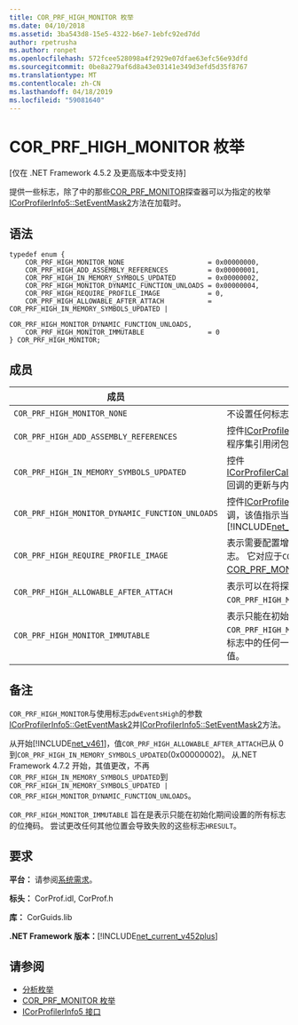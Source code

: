 ```yaml
---
title: COR_PRF_HIGH_MONITOR 枚举
ms.date: 04/10/2018
ms.assetid: 3ba543d8-15e5-4322-b6e7-1ebfc92ed7dd
author: rpetrusha
ms.author: ronpet
ms.openlocfilehash: 572fcee528098a4f2929e07dfae63efc56e93dfd
ms.sourcegitcommit: 0be8a279af6d8a43e03141e349d3efd5d35f8767
ms.translationtype: MT
ms.contentlocale: zh-CN
ms.lasthandoff: 04/18/2019
ms.locfileid: "59081640"
---
```

# <a name="corprfhighmonitor-enumeration"></a>COR_PRF_HIGH_MONITOR 枚举
[仅在 .NET Framework 4.5.2 及更高版本中受支持]  
  
 提供一些标志，除了中的那些[COR_PRF_MONITOR](../../../../docs/framework/unmanaged-api/profiling/cor-prf-monitor-enumeration.md)探查器可以为指定的枚举[ICorProfilerInfo5::SetEventMask2](../../../../docs/framework/unmanaged-api/profiling/icorprofilerinfo5-seteventmask2-method.md)方法在加载时。  
  
## <a name="syntax"></a>语法  
  
```  
typedef enum {  
    COR_PRF_HIGH_MONITOR_NONE                     = 0x00000000,  
    COR_PRF_HIGH_ADD_ASSEMBLY_REFERENCES          = 0x00000001,  
    COR_PRF_HIGH_IN_MEMORY_SYMBOLS_UPDATED        = 0x00000002,     
    COR_PRF_HIGH_MONITOR_DYNAMIC_FUNCTION_UNLOADS = 0x00000004,    
    COR_PRF_HIGH_REQUIRE_PROFILE_IMAGE            = 0,  
    COR_PRF_HIGH_ALLOWABLE_AFTER_ATTACH           = COR_PRF_HIGH_IN_MEMORY_SYMBOLS_UPDATED | 
                                                    COR_PRF_HIGH_MONITOR_DYNAMIC_FUNCTION_UNLOADS,  
    COR_PRF_HIGH_MONITOR_IMMUTABLE                = 0  
} COR_PRF_HIGH_MONITOR;  
```  
  
## <a name="members"></a>成员  
  
|成员|描述|  
|------------|-----------------|  
|`COR_PRF_HIGH_MONITOR_NONE`|不设置任何标志。|  
|`COR_PRF_HIGH_ADD_ASSEMBLY_REFERENCES`|控件[ICorProfilerCallback6::GetAssemblyReference](../../../../docs/framework/unmanaged-api/profiling/icorprofilercallback6-getassemblyreferences-method.md)在 CLR 程序集引用闭包审核期间添加程序集引用的回调。|  
|`COR_PRF_HIGH_IN_MEMORY_SYMBOLS_UPDATED`|控件[ICorProfilerCallback7::ModuleInMemorySymbolsUpdated](../../../../docs/framework/unmanaged-api/profiling/icorprofilercallback7-moduleinmemorysymbolsupdated-method.md)回调的更新与内存中模块关联的符号流。|  
|`COR_PRF_HIGH_MONITOR_DYNAMIC_FUNCTION_UNLOADS`|控件[ICorProfilerCallback9::DynamicMethodUnloaded](icorprofilercallback9-dynamicmethodunloaded-method.md)回调，该值指示当动态方法已被垃圾收集和卸载。 <br/> [!INCLUDE[net_current_v472plus](../../../../includes/net-current-v472plus.md)]|   
|`COR_PRF_HIGH_REQUIRE_PROFILE_IMAGE`|表示需要配置增强的映像的所有 `COR_PRF_HIGH_MONITOR` 标志。 它对应于`COR_PRF_REQUIRE_PROFILE_IMAGE`中的标志[COR_PRF_MONITOR](../../../../docs/framework/unmanaged-api/profiling/cor-prf-monitor-enumeration.md)枚举。|  
|`COR_PRF_HIGH_ALLOWABLE_AFTER_ATTACH`|表示可以在将探查器附加到运行中的应用之后进行设置的所有 `COR_PRF_HIGH_MONITOR` 标志。|  
|`COR_PRF_HIGH_MONITOR_IMMUTABLE`|表示只能在初始化过程中进行设置的所有 `COR_PRF_HIGH_MONITOR` 标志。 如果尝试从其他位置更改这些标志中的任何一个标志，则会产生一个指示失败的 `HRESULT` 值。|  
  
## <a name="remarks"></a>备注  
 `COR_PRF_HIGH_MONITOR`与使用标志`pdwEventsHigh`的参数[ICorProfilerInfo5::GetEventMask2](../../../../docs/framework/unmanaged-api/profiling/icorprofilerinfo5-geteventmask2-method.md)并[ICorProfilerInfo5::SetEventMask2](../../../../docs/framework/unmanaged-api/profiling/icorprofilerinfo5-seteventmask2-method.md)方法。  
  
从开始[!INCLUDE[net_v461](../../../../includes/net-v461-md.md)]，值`COR_PRF_HIGH_ALLOWABLE_AFTER_ATTACH`已从 0 到`COR_PRF_HIGH_IN_MEMORY_SYMBOLS_UPDATED`(0x00000002)。 从.NET Framework 4.7.2 开始，其值更改，不再`COR_PRF_HIGH_IN_MEMORY_SYMBOLS_UPDATED`到`COR_PRF_HIGH_IN_MEMORY_SYMBOLS_UPDATED | COR_PRF_HIGH_MONITOR_DYNAMIC_FUNCTION_UNLOADS`。   

`COR_PRF_HIGH_MONITOR_IMMUTABLE` 旨在是表示只能在初始化期间设置的所有标志的位掩码。 尝试更改任何其他位置会导致失败的这些标志`HRESULT`。

## <a name="requirements"></a>要求  
 **平台：** 请参阅[系统需求](../../../../docs/framework/get-started/system-requirements.md)。  
  
 **标头：** CorProf.idl, CorProf.h  
  
 **库：** CorGuids.lib  
  
 **.NET Framework 版本：**[!INCLUDE[net_current_v452plus](../../../../includes/net-current-v452plus-md.md)]  
  
## <a name="see-also"></a>请参阅

- [分析枚举](../../../../docs/framework/unmanaged-api/profiling/profiling-enumerations.md)
- [COR_PRF_MONITOR 枚举](../../../../docs/framework/unmanaged-api/profiling/cor-prf-monitor-enumeration.md)
- [ICorProfilerInfo5 接口](../../../../docs/framework/unmanaged-api/profiling/icorprofilerinfo5-interface.md)
